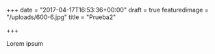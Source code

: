 +++
date = "2017-04-17T16:53:36+00:00"
draft = true
featuredimage = "/uploads/600-6.jpg"
title = "Prueba2"

+++


Lorem ipsum